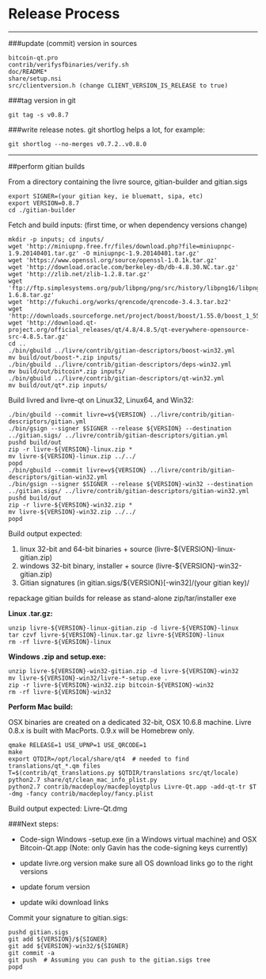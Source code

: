 Release Process
====================

* * *

###update (commit) version in sources


	bitcoin-qt.pro
	contrib/verifysfbinaries/verify.sh
	doc/README*
	share/setup.nsi
	src/clientversion.h (change CLIENT_VERSION_IS_RELEASE to true)

###tag version in git

	git tag -s v0.8.7

###write release notes. git shortlog helps a lot, for example:

	git shortlog --no-merges v0.7.2..v0.8.0

* * *

##perform gitian builds

 From a directory containing the livre source, gitian-builder and gitian.sigs
  
	export SIGNER=(your gitian key, ie bluematt, sipa, etc)
	export VERSION=0.8.7
	cd ./gitian-builder

 Fetch and build inputs: (first time, or when dependency versions change)

	mkdir -p inputs; cd inputs/
	wget 'http://miniupnp.free.fr/files/download.php?file=miniupnpc-1.9.20140401.tar.gz' -O miniupnpc-1.9.20140401.tar.gz'
	wget 'https://www.openssl.org/source/openssl-1.0.1k.tar.gz'
	wget 'http://download.oracle.com/berkeley-db/db-4.8.30.NC.tar.gz'
	wget 'http://zlib.net/zlib-1.2.8.tar.gz'
	wget 'ftp://ftp.simplesystems.org/pub/libpng/png/src/history/libpng16/libpng-1.6.8.tar.gz'
	wget 'http://fukuchi.org/works/qrencode/qrencode-3.4.3.tar.bz2'
	wget 'http://downloads.sourceforge.net/project/boost/boost/1.55.0/boost_1_55_0.tar.bz2'
	wget 'http://download.qt-project.org/official_releases/qt/4.8/4.8.5/qt-everywhere-opensource-src-4.8.5.tar.gz'
	cd ..
	./bin/gbuild ../livre/contrib/gitian-descriptors/boost-win32.yml
	mv build/out/boost-*.zip inputs/
	./bin/gbuild ../livre/contrib/gitian-descriptors/deps-win32.yml
	mv build/out/bitcoin*.zip inputs/
	./bin/gbuild ../livre/contrib/gitian-descriptors/qt-win32.yml
	mv build/out/qt*.zip inputs/

 Build livred and livre-qt on Linux32, Linux64, and Win32:
  
	./bin/gbuild --commit livre=v${VERSION} ../livre/contrib/gitian-descriptors/gitian.yml
	./bin/gsign --signer $SIGNER --release ${VERSION} --destination ../gitian.sigs/ ../livre/contrib/gitian-descriptors/gitian.yml
	pushd build/out
	zip -r livre-${VERSION}-linux.zip *
	mv livre-${VERSION}-linux.zip ../../
	popd
	./bin/gbuild --commit livre=v${VERSION} ../livre/contrib/gitian-descriptors/gitian-win32.yml
	./bin/gsign --signer $SIGNER --release ${VERSION}-win32 --destination ../gitian.sigs/ ../livre/contrib/gitian-descriptors/gitian-win32.yml
	pushd build/out
	zip -r livre-${VERSION}-win32.zip *
	mv livre-${VERSION}-win32.zip ../../
	popd

  Build output expected:

  1. linux 32-bit and 64-bit binaries + source (livre-${VERSION}-linux-gitian.zip)
  2. windows 32-bit binary, installer + source (livre-${VERSION}-win32-gitian.zip)
  3. Gitian signatures (in gitian.sigs/${VERSION}[-win32]/(your gitian key)/

repackage gitian builds for release as stand-alone zip/tar/installer exe

**Linux .tar.gz:**

	unzip livre-${VERSION}-linux-gitian.zip -d livre-${VERSION}-linux
	tar czvf livre-${VERSION}-linux.tar.gz livre-${VERSION}-linux
	rm -rf livre-${VERSION}-linux

**Windows .zip and setup.exe:**

	unzip livre-${VERSION}-win32-gitian.zip -d livre-${VERSION}-win32
	mv livre-${VERSION}-win32/livre-*-setup.exe .
	zip -r livre-${VERSION}-win32.zip bitcoin-${VERSION}-win32
	rm -rf livre-${VERSION}-win32

**Perform Mac build:**

  OSX binaries are created on a dedicated 32-bit, OSX 10.6.8 machine.
  Livre 0.8.x is built with MacPorts.  0.9.x will be Homebrew only.

	qmake RELEASE=1 USE_UPNP=1 USE_QRCODE=1
	make
	export QTDIR=/opt/local/share/qt4  # needed to find translations/qt_*.qm files
	T=$(contrib/qt_translations.py $QTDIR/translations src/qt/locale)
	python2.7 share/qt/clean_mac_info_plist.py
	python2.7 contrib/macdeploy/macdeployqtplus Livre-Qt.app -add-qt-tr $T -dmg -fancy contrib/macdeploy/fancy.plist

 Build output expected: Livre-Qt.dmg

###Next steps:

* Code-sign Windows -setup.exe (in a Windows virtual machine) and
  OSX Bitcoin-Qt.app (Note: only Gavin has the code-signing keys currently)

* update livre.org version
  make sure all OS download links go to the right versions

* update forum version

* update wiki download links

Commit your signature to gitian.sigs:

	pushd gitian.sigs
	git add ${VERSION}/${SIGNER}
	git add ${VERSION}-win32/${SIGNER}
	git commit -a
	git push  # Assuming you can push to the gitian.sigs tree
	popd

